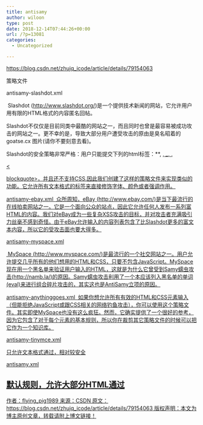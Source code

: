 ```yaml
---
title: antisamy
author: wiloon
type: post
date: 2018-12-14T07:44:26+00:00
url: /?p=13081
categories:
  - Uncategorized

---
```

https://blog.csdn.net/zhujq_icode/article/details/79154063

策略文件
  
antisamy-slashdot.xml
  
 Slashdot (http://www.slashdot.org/)是一个提供技术新闻的网站，它允许用户用有限的HTML格式的内容匿名回帖。
  
Slashdot不仅仅是目前同类中最酷的网站之一，而且同时也曾是最容易被成功攻击的网站之一。更不幸的是，导致大部分用户遭受攻击的原由是臭名昭着的goatse.cx 图片(请你不要刻意去看)。
  
Slashdot的安全策略非常严格：用户只能提交下列的html标签：**, <u>, _, <a>, 


  <



  blockquote>，并且还不支持CSS.因此我们创建了这样的策略文件来实现类似的功能。它允许所有文本格式的标签来直接修饰字体、颜色或者强调作用。



  antisamy-ebay.xml
  众所周知，eBay (http://www.ebay.com/)是当下最流行的在线拍卖网站之一。它是一个面向公众的站点，因此它允许任何人发布一系列富HTML的内容。我们对eBay成为一些复杂XSS攻击的目标，并对攻击者充满吸引力丝毫不感到奇怪。由于eBay允许输入的内容列表包含了比Slashdot更多的富文本内容，所以它的受攻击面也要大得多。



  antisamy-myspace.xml



   MySpace (http://www.myspace.com/)是最流行的一个社交网站之一。用户允许提交几乎所有的他们想用的HTML和CSS，只要不包含JavaScript。MySpace现在用一个黑名单来验证用户输入的HTML，这就是为什么它曾受到Samy蠕虫攻击(http://namb.la/)的原因。Samy蠕虫攻击利用了一个本应该列入黑名单的单词(eval)来进行组合碎片攻击的，其实这也是AntiSamy立项的原因。



  antisamy-anythinggoes.xml
  如果你想允许所有有效的HTML和CSS元素输入（但能拒绝JavaScript或跟CSS相关的网络钓鱼攻击），你可以使用这个策略文件。其实即使MySpace也没有这么疯狂。然而，它确实提供了一个很好的参考，因为它包含了对于每个元素的基本规则，所以你在裁剪其它策略文件的时候可以把它作为一个知识库。



  antisamy-tinymce.xml



  只允许文本格式通过，相对较安全



  antisamy.xml


<h2>
  默认规则，允许大部分HTML通过
</h2>


  作者：flying_pig1989
 来源：CSDN
 原文：https://blog.csdn.net/zhujq_icode/article/details/79154063
 版权声明：本文为博主原创文章，转载请附上博文链接！
